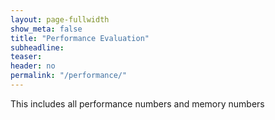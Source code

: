 ```yaml
---
layout: page-fullwidth
show_meta: false
title: "Performance Evaluation"
subheadline:
teaser:
header: no
permalink: "/performance/"
---
```


This includes all performance numbers and memory numbers